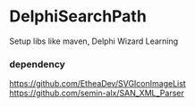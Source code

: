 # DelphiSearchPath
Setup libs like maven, Delphi Wizard Learning

### dependency
https://github.com/EtheaDev/SVGIconImageList  
https://github.com/semin-alx/SAN_XML_Parser

